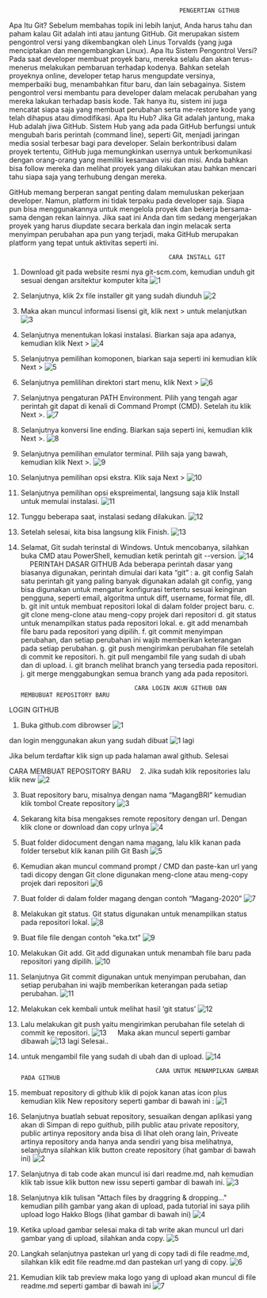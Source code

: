                                                     PENGERTIAN GITHUB
Apa Itu Git?
Sebelum membahas topik ini lebih lanjut, Anda harus tahu dan paham kalau Git adalah inti atau jantung GitHub. Git merupakan sistem pengontrol versi yang dikembangkan oleh Linus Torvalds (yang juga menciptakan dan mengembangkan Linux).
Apa Itu Sistem Pengontrol Versi?
Pada saat developer membuat proyek baru, mereka selalu dan akan terus-menerus melakukan pembaruan terhadap kodenya. Bahkan setelah proyeknya online, developer tetap harus mengupdate versinya, memperbaiki bug, menambahkan fitur baru, dan lain sebagainya.
Sistem pengontrol versi membantu para developer dalam melacak perubahan yang mereka lakukan terhadap basis kode. Tak hanya itu, sistem ini juga mencatat siapa saja yang membuat perubahan serta me-restore kode yang telah dihapus atau dimodifikasi.
Apa Itu Hub?
Jika Git adalah jantung, maka Hub adalah jiwa GitHub. Sistem Hub yang ada pada GitHub berfungsi untuk mengubah baris perintah (command line), seperti Git, menjadi jaringan media sosial terbesar bagi para developer.
Selain berkontribusi dalam proyek tertentu, GitHub juga memungkinkan usernya untuk berkomunikasi dengan orang-orang yang memiliki kesamaan visi dan misi. Anda bahkan bisa follow mereka dan melihat proyek yang dilakukan atau bahkan mencari tahu siapa saja yang terhubung dengan mereka.

GitHub memang berperan sangat penting dalam memuluskan pekerjaan developer. Namun, platform ini tidak terpaku pada developer saja. Siapa pun bisa menggunakannya untuk mengelola proyek dan bekerja bersama-sama dengan rekan lainnya.
Jika saat ini Anda dan tim sedang mengerjakan proyek yang harus diupdate secara berkala dan ingin melacak serta menyimpan perubahan apa pun yang terjadi, maka GitHub merupakan platform yang tepat untuk aktivitas seperti ini.
 
                                                 CARA INSTALL GIT
1.	Download git pada website resmi nya git-scm.com, kemudian unduh git sesuai dengan arsitektur komputer kita
![1](https://user-images.githubusercontent.com/61961641/76599661-0c783580-6538-11ea-9407-7bc4113bfcc0.png)

2.	Selanjutnya, klik 2x file installer git yang sudah diunduh
![2](https://user-images.githubusercontent.com/61961641/76599685-139f4380-6538-11ea-9941-ab6782a418b1.jpg)

3.	Maka akan muncul informasi lisensi git, klik next > untuk melanjutkan
![3](https://user-images.githubusercontent.com/61961641/76599710-20239c00-6538-11ea-8f7d-b60a75dbe7d3.jpg)

4.	Selanjutnya menentukan lokasi instalasi. Biarkan saja apa adanya, kemudian klik Next >
![4](https://user-images.githubusercontent.com/61961641/76599714-2154c900-6538-11ea-936d-6d8614e7c5b6.jpg)

5.	Selanjutnya pemilihan komoponen, biarkan saja seperti ini kemudian klik Next >
![5](https://user-images.githubusercontent.com/61961641/76599716-21ed5f80-6538-11ea-9586-39de5dbb536d.jpg)

6.	Selanjutnya pemlilihan direktori start menu, klik Next >
![6](https://user-images.githubusercontent.com/61961641/76599718-21ed5f80-6538-11ea-8315-1f1edb59eacb.jpg)

7.	Selanjutnya pengaturan PATH Environment. Pilih yang tengah agar perintah git dapat di kenali di Command Prompt (CMD). Setelah itu klik Next >.
![7](https://user-images.githubusercontent.com/61961641/76599721-2285f600-6538-11ea-9682-fa2ebd3f4703.jpg)

8.	Selanjutnya konversi line ending. Biarkan saja seperti ini, kemudian klik Next >.
![8](https://user-images.githubusercontent.com/61961641/76599722-231e8c80-6538-11ea-9939-4d7584dbb5cf.jpg)

9.	Selanjutnya pemilihan emulator terminal. Pilih saja yang bawah, kemudian klik Next >.
![9](https://user-images.githubusercontent.com/61961641/76599732-274aaa00-6538-11ea-9fbb-b7788a619bbc.jpg)

10.	Selanjutnya pemilihan opsi ekstra. Klik saja Next >
![10](https://user-images.githubusercontent.com/61961641/76599736-29ad0400-6538-11ea-82d0-295c1ca5be29.jpg)

11.	Selanjutnya pemilihan opsi ekspreimental, langsung saja klik Install untuk memulai instalasi.
![11](https://user-images.githubusercontent.com/61961641/76599737-2a459a80-6538-11ea-82d3-a134e219c971.jpg)

12.	Tunggu beberapa saat, instalasi sedang dilakukan.
![12](https://user-images.githubusercontent.com/61961641/76599754-303b7b80-6538-11ea-99ec-892c0dcad781.jpg)

13.	Setelah selesai, kita bisa langsung klik Finish.
![13](https://user-images.githubusercontent.com/61961641/76599760-316ca880-6538-11ea-96f2-c6514f487fa1.jpg)

14.	Selamat, Git sudah terinstal di Windows. Untuk mencobanya, silahkan buka CMD atau PowerShell, kemudian ketik perintah git --version.
![14](https://user-images.githubusercontent.com/61961641/76599761-32053f00-6538-11ea-8eb4-817b57da46b2.png)  
 
                                                      PERINTAH DASAR GITHUB
Ada beberapa perintah dasar yang biasanya digunakan, perintah dimulai dari kata “git” :
a.	git config
Salah satu perintah git yang paling banyak digunakan adalah git config, yang bisa digunakan untuk mengatur konfigurasi tertentu sesuai keinginan pengguna, seperti email, algoritma untuk diff, username, format file, dll. 
b.	git init
untuk membuat repositori lokal di dalam folder project baru.
c.	git clone
meng-clone atau meng-copy projek dari repositori
d.	git status
untuk menampilkan status pada repositori lokal.
e.	git add
menambah file baru pada repositori yang dipilih.
f.	git commit
menyimpan perubahan, dan setiap perubahan ini wajib memberikan keterangan pada setiap perubahan.
g.	git push
mengirimkan perubahan file setelah di commit ke repositori.
h.	git pull
mengambil file yang sudah di ubah dan di upload.
i.	git branch
melihat branch yang tersedia pada repositori.
j.	git merge
menggabungkan semua branch yang ada pada repositori.

                                        CARA LOGIN AKUN GITHUB DAN MEMBUBUAT REPOSITORY BARU
LOGIN GITHUB
1.	Buka github.com dibrowser
![1](https://user-images.githubusercontent.com/61961641/76600609-d3d95b80-6539-11ea-8a5b-de18ae3245cd.jpg)

dan login menggunakan akun yang sudah dibuat
![1 lagi](https://user-images.githubusercontent.com/61961641/76600599-d045d480-6539-11ea-9e1d-59ea1a7a8ffd.png)

Jika belum terdaftar klik sign up pada halaman awal github. Selesai

CARA MEMBUAT REPOSITORY BARU 
2.	Jika sudah klik repositories lalu klik new
![2](https://user-images.githubusercontent.com/61961641/76600616-d63bb580-6539-11ea-9ec7-c0d8da69a0d2.png)

3.	Buat repository baru, misalnya dengan nama “MagangBRI” kemudian klik tombol Create repository
![3](https://user-images.githubusercontent.com/61961641/76600619-d936a600-6539-11ea-816e-d25ca6314c9e.png)

4.	Sekarang kita bisa mengakses remote repository dengan url. Dengan klik clone or download dan copy urlnya
![4](https://user-images.githubusercontent.com/61961641/76600622-da67d300-6539-11ea-8de6-0b348dbc226c.png)
 
5.	Buat folder didocument dengan nama magang, lalu klik kanan pada folder tersebut klik kanan pilih Git Bash
![5](https://user-images.githubusercontent.com/61961641/76600627-dcca2d00-6539-11ea-9a6d-56029b0e40ca.png)

6.	Kemudian akan muncul command prompt / CMD dan paste-kan url yang tadi dicopy dengan Git clone digunakan meng-clone atau meng-copy projek dari repositori
![6](https://user-images.githubusercontent.com/61961641/76600631-ddfb5a00-6539-11ea-98ad-f9abd1a03bdb.png)

7.	Buat folder di dalam folder magang dengan contoh “Magang-2020”
![7](https://user-images.githubusercontent.com/61961641/76600634-de93f080-6539-11ea-9fba-28fcde6c8f80.png)

8.	Melakukan git status. Git status digunakan untuk menampilkan status pada repositori lokal.
![8](https://user-images.githubusercontent.com/61961641/76600639-dfc51d80-6539-11ea-88e7-045bbd3269d1.png)
 
9.	Buat file file dengan contoh “eka.txt”
![9](https://user-images.githubusercontent.com/61961641/76600642-e05db400-6539-11ea-8552-044087d55558.png)

10.	Melakukan Git add. Git add digunakan untuk menambah file baru pada repositori yang dipilih.
![10](https://user-images.githubusercontent.com/61961641/76600643-e2277780-6539-11ea-8660-bcce54334ecf.png)

11.	Selanjutnya Git commit digunakan untuk menyimpan perubahan, dan setiap perubahan ini wajib memberikan keterangan pada setiap perubahan.
![11](https://user-images.githubusercontent.com/61961641/76600645-e358a480-6539-11ea-9dd1-4fd9dac3d678.png)

12.	Melakukan cek kembali untuk melihat hasil ‘git status’
![12](https://user-images.githubusercontent.com/61961641/76600646-e3f13b00-6539-11ea-8489-5ed13dc69a8e.png)

13.	Lalu melakukan git push yaitu mengirimkan perubahan file setelah di commit ke repositori.
![13](https://user-images.githubusercontent.com/61961641/76600651-e5bafe80-6539-11ea-8888-4749da20b86b.png)
 
Maka akan muncul seperti gambar dibawah
![13 lagi](https://user-images.githubusercontent.com/61961641/76600648-e489d180-6539-11ea-8cc1-5a85b2efd7fe.png)
Selesai..

14.	untuk mengambil file yang sudah di ubah dan di upload.
![14](https://user-images.githubusercontent.com/61961641/76600653-e6539500-6539-11ea-9a5a-c1380595c5f6.png) 


                                              CARA UNTUK MENAMPILKAN GAMBAR PADA GITHUB
1.	membuat repository di github klik di pojok kanan atas icon plus kemudian klik New repository seperti gambar di bawah ini :
![1](https://user-images.githubusercontent.com/61961641/76601299-34b56380-653b-11ea-9e39-81a8fdc0e3f3.png)

2.	Selanjutnya buatlah sebuat repository, sesuaikan dengan aplikasi yang akan di Simpan di repo guithub, pilih public atau private repository, public artinya repository anda bisa di lihat oleh orang lain, Priveate artinya repository anda hanya anda sendiri yang bisa melihatnya, selanjutnya silahkan klik button create repository (ihat gambar di bawah ini)
![2](https://user-images.githubusercontent.com/61961641/76601301-37b05400-653b-11ea-8765-6e3135cd5534.png)

3.	Selanjutnya di tab code akan muncul isi dari readme.md, nah kemudian klik tab issue klik button new issu seperti gambar di bawah ini.
![3](https://user-images.githubusercontent.com/61961641/76601313-3e3ecb80-653b-11ea-937a-e47ee8c189d0.png)

4.	Selanjutnya klik tulisan "Attach files by draggring & dropping..." kemudian pilih gambar yang akan di upload, pada tutorial ini saya pilih upload logo Hakko Blogs (lihat gambar di bawah ini)
![4](https://user-images.githubusercontent.com/61961641/76601319-41d25280-653b-11ea-984e-7d1bfe722e54.png)
 
5.	Ketika upload gambar selesai maka di tab write akan muncul url dari gambar yang di upload, silahkan anda copy.
![5](https://user-images.githubusercontent.com/61961641/76601331-45fe7000-653b-11ea-86d8-6f46c59f497c.png)
 
6.	Langkah selanjutnya pastekan url yang di copy tadi di file readme.md, silahkan klik edit file readme.md dan pastekan url yang di copy.
![6](https://user-images.githubusercontent.com/61961641/76601339-4bf45100-653b-11ea-952a-59ee7a26b164.png)
 
7.	Kemudian klik tab preview maka logo yang di upload akan muncul di file readme.md seperti gambar di bawah ini
![7](https://user-images.githubusercontent.com/61961641/76601354-51ea3200-653b-11ea-904d-e57ac6289628.png)
 
